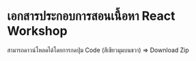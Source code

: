 # เอกสารประกอบการสอนเนื้อหา React Workshop
สามารถดาวน์โหลดได้โดยการกดปุ่ม Code (สีเขียวมุมบนขวา) => Download Zip
